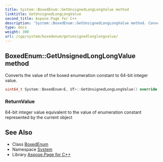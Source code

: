 ```yaml
---
title: System::BoxedEnum::GetUnsignedLongLongValue method
linktitle: GetUnsignedLongLongValue
second_title: Aspose.Page for C++
description: 'System::BoxedEnum::GetUnsignedLongLongValue method. Converts the value of the boxed enumeration constant to 64-bit integer value in C++.'
type: docs
weight: 300
url: /cpp/system/boxedenum/getunsignedlonglongvalue/
---
```

## BoxedEnum::GetUnsignedLongLongValue method


Converts the value of the boxed enumeration constant to 64-bit integer value.

```cpp
uint64_t System::BoxedEnum<E, UT>::GetUnsignedLongLongValue() override
```


### ReturnValue

64-bit integer value equivalent to the value of enumeration constant represented by the current object

## See Also

* Class [BoxedEnum](../)
* Namespace [System](../../)
* Library [Aspose.Page for C++](../../../)
